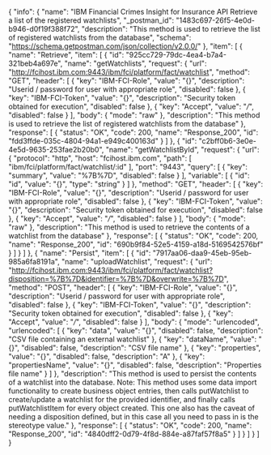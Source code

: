 {
  "info": {
    "name": "IBM Financial Crimes Insight for Insurance API Retrieve a list of the registered watchlists",
    "_postman_id": "1483c697-26f5-4e0d-b946-d0f19f388f72",
    "description": "This method is used to retrieve the list of registered watchlists from the database",
    "schema": "https://schema.getpostman.com/json/collection/v2.0.0/"
  },
  "item": [
    {
      "name": "Retrieve",
      "item": [
        {
          "id": "925cc729-79dc-4ea4-b7a4-321beb4a697e",
          "name": "getWatchlists",
          "request": {
            "url": "http://fcihost.ibm.com:9443/ibm/fci/platform/fact/watchlist",
            "method": "GET",
            "header": [
              {
                "key": "IBM-FCI-Role",
                "value": "{}",
                "description": "Userid / password for user with appropriate role",
                "disabled": false
              },
              {
                "key": "IBM-FCI-Token",
                "value": "{}",
                "description": "Security token obtained for execution",
                "disabled": false
              },
              {
                "key": "Accept",
                "value": "*/*",
                "disabled": false
              }
            ],
            "body": {
              "mode": "raw"
            },
            "description": "This method is used to retrieve the list of registered watchlists from the database"
          },
          "response": [
            {
              "status": "OK",
              "code": 200,
              "name": "Response_200",
              "id": "fdd3ffde-035c-4804-94a1-e949c400163d"
            }
          ]
        },
        {
          "id": "c2bff0b6-3e0e-4e5d-9635-253fae2b20b0",
          "name": "getWatchlistById",
          "request": {
            "url": {
              "protocol": "http",
              "host": "fcihost.ibm.com",
              "path": [
                "ibm/fci/platform/fact/watchlist/:id"
              ],
              "port": "9443",
              "query": [
                {
                  "key": "summary",
                  "value": "%7B%7D",
                  "disabled": false
                }
              ],
              "variable": [
                {
                  "id": "id",
                  "value": "{}",
                  "type": "string"
                }
              ]
            },
            "method": "GET",
            "header": [
              {
                "key": "IBM-FCI-Role",
                "value": "{}",
                "description": "Userid / password for user with appropriate role",
                "disabled": false
              },
              {
                "key": "IBM-FCI-Token",
                "value": "{}",
                "description": "Security token obtained for execution",
                "disabled": false
              },
              {
                "key": "Accept",
                "value": "*/*",
                "disabled": false
              }
            ],
            "body": {
              "mode": "raw"
            },
            "description": "This method is used to retrieve the contents of a watchlist from the database"
          },
          "response": [
            {
              "status": "OK",
              "code": 200,
              "name": "Response_200",
              "id": "690b9f84-52e5-4159-a18d-5169542576bf"
            }
          ]
        }
      ]
    },
    {
      "name": "Persist",
      "item": [
        {
          "id": "7917aa06-daa9-45eb-95eb-985a6fa8191a",
          "name": "uploadWatchlist",
          "request": {
            "url": "http://fcihost.ibm.com:9443/ibm/fci/platform/fact/watchlist?disposition=%7B%7D&identifier=%7B%7D&overwrite=%7B%7D",
            "method": "POST",
            "header": [
              {
                "key": "IBM-FCI-Role",
                "value": "{}",
                "description": "Userid / password for user with appropriate role",
                "disabled": false
              },
              {
                "key": "IBM-FCI-Token",
                "value": "{}",
                "description": "Security token obtained for execution",
                "disabled": false
              },
              {
                "key": "Accept",
                "value": "*/*",
                "disabled": false
              }
            ],
            "body": {
              "mode": "urlencoded",
              "urlencoded": [
                {
                  "key": "data",
                  "value": "{}",
                  "disabled": false,
                  "description": "CSV file containing an external watchlist"
                },
                {
                  "key": "dataName",
                  "value": "{}",
                  "disabled": false,
                  "description": "CSV file name"
                },
                {
                  "key": "properties",
                  "value": "{}",
                  "disabled": false,
                  "description": "A"
                },
                {
                  "key": "propertiesName",
                  "value": "{}",
                  "disabled": false,
                  "description": "Properties file name"
                }
              ]
            },
            "description": "This method is used to persist the contents of a watchlist into the database.  Note: This method uses some data import functionality to create business object entries, then calls putWatchlist to create/update a watchlist for the provided identifier, and finally calls putWatchlistItem for every object created. This one also has the caveat of needing a disposition defined, but in this case all you need to pass in is the stereotype value."
          },
          "response": [
            {
              "status": "OK",
              "code": 200,
              "name": "Response_200",
              "id": "4840dff2-0d79-4f8d-884e-a87faf57f8a5"
            }
          ]
        }
      ]
    }
  ]
}